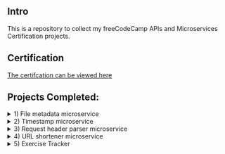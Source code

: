 ## Intro

This is a repository to collect my freeCodeCamp APIs and Microservices Certification projects.

## Certification

[The certifcation can be viewed here](https://www.freecodecamp.org/certification/stevenremenapp/apis-and-microservices)

## Projects Completed:

<details>
  <summary>1) File metadata microservice</summary>
    <a href="https://glitch.com/edit/#!/fcc-file-metadata-microservice-project-666"><h2>Project can be found here</h2></a>
    
    API Project: File Metadata Microservice for freeCodeCamp

    ### User stories:
    1. I can submit a form that includes a file upload.
    2. The form file input field  has the "name" attribute set to "upfile". We rely on this in testing.
    3. When I submit something, I will receive the file name and size in bytes within the JSON response

    ### Usage :
    * Go to the main page, and upload a file using the provided form.
</details>
<details>
  <summary>2) Timestamp microservice</summary>
    <a href="https://glitch.com/edit/#!/fcc-timestamp-microservice-project-666"><h2>Project can be found here</h2></a>
    
    API Project: Timestamp Microservice for FCC

    ### User stories :

    1. The API endpoint is `GET [project_url]/api/timestamp/:date_string?`
    2. A date string is valid if can be successfully parsed by `new Date(date_string)` (JS) . Note that the unix timestamp needs to be an **integer** (not a string) specifying **milliseconds**. In our test we will use date strings compliant with ISO-8601 (e.g. `"2016-11-20"`) because this will ensure an UTC timestamp.
    3. If the date string is **empty** it should be equivalent to trigger `new Date()`, i.e. the service uses the current timestamp.
    4. If the date string is **valid** the api returns a JSON having the structure 
    `{"unix": <date.getTime()>, "utc" : <date.toUTCString()> }`
    e.g. `{"unix": 1479663089000 ,"utc": "Sun, 20 Nov 2016 17:31:29 GMT"}`.
    5. If the date string is **invalid** the api returns a JSON having the structure `{"unix": null, "utc" : "Invalid Date" }`. It is what you get from the date manipulation functions used above.

    #### Example usage:
    * https://curse-arrow.hyperdev.space/api/timestamp/2015-12-15
    * https://curse-arrow.hyperdev.space/api/timestamp/1450137600000

    #### Example output:
    * { "unix": 1450137600, "natural": "December 15, 2015" }
</details>
<details>
  <summary>3) Request header parser microservice</summary>
    <a href="https://glitch.com/edit/#!/fcc-request-header-parser-microservice-666"><h2>Project can be found here</h2></a>
    
    API Project: Request Header Parser Microservice for freeCodeCamp

    ### User stories:
    1. I can get the IP address, preferred languages (from header `Accept-Language`) and system infos (from header `User-Agent`) for my device.

    #### Example usage:
    * [base_url]/api/whoami

    #### Example output:
    * `{"ipaddress":"159.20.14.100","language":"en-US,en;q=0.5","software":"Mozilla/5.0 (X11; Ubuntu; Linux x86_64; rv:50.0) Gecko/20100101 Firefox/50.0"}`
</details>
<details>
  <summary>4) URL shortener microservice</summary>
    <a href="https://glitch.com/edit/#!/fcc-url-shortener-microservice-project-666"><h2>Project can be found here</h2></a>
    
    API Project: URL Shortener Microservice for freeCodeCamp

    ### User Stories

    1. I can POST a URL to `[project_url]/api/shorturl/new` and I will receive a shortened URL in the JSON response. Example : `{"original_url":"www.google.com","short_url":1}`
    2. If I pass an invalid URL that doesn't follow the valid `http(s)://www.example.com(/more/routes)` format, the JSON response will contain an error like `{"error":"invalid URL"}`. *HINT*: to be sure that the submitted url points to a valid site you can use the function `dns.lookup(host, cb)` from the `dns` core module.
    3. When I visit the shortened URL, it will redirect me to my original link.

    #### Creation Example:

    POST [project_url]/api/shorturl/new - body (urlencoded) :  url=https://www.google.com

    #### Usage:

    [this_project_url]/api/shorturl/3

    #### Will redirect to:

    https://www.freecodecamp.org/forum/
</details>
<details>
  <summary>5) Exercise Tracker</summary>
      <a href="https://glitch.com/edit/#!/fcc-exercise-tracker-666"><h2>Project can be found here</h2></a>
      
      Exercise Tracker REST API

      #### A microservice project, part of Free Code Camp's curriculum

      ### User Stories

      1. I can create a user by posting form data username to /api/exercise/new-user and returned will be an object with username and _id.
      2. I can get an array of all users by getting api/exercise/users with the same info as when creating a user.
      3. I can add an exercise to any user by posting form data userId(_id), description, duration, and optionally date to /api/exercise/add. If no date supplied it will use current date. Returned will be the user object with also with the exercise fields added.
      4. I can retrieve a full exercise log of any user by getting /api/exercise/log with a parameter of userId(_id). Return will be the user object with added array log and count (total exercise count).
      5. I can retrieve part of the log of any user by also passing along optional parameters of from & to or limit. (Date format yyyy-mm-dd, limit = int)
</details>